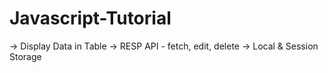 # Javascript-Tutorial
-> Display Data in Table
-> RESP API - fetch, edit, delete
-> Local & Session Storage
